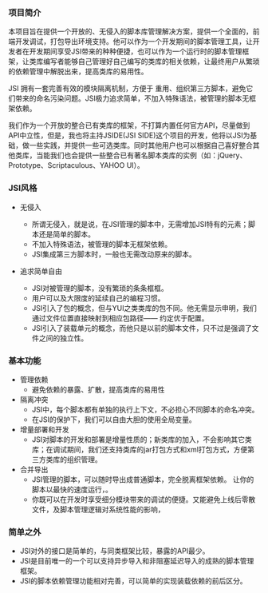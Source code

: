 ### 项目简介 ###
本项目旨在提供一个开放的、无侵入的脚本库管理解决方案，提供一个全面的，前端开发调试，打包导出环境支持。他可以作为一个开发期间的脚本管理工具，让开发者在开发期间享受JSI带来的种种便捷，也可以作为一个运行时的脚本管理框架，让类库编写者能够自己管理好自己编写的类库的相关依赖，让最终用户从繁琐的依赖管理中解脱出来，提高类库的易用性。

JSI 拥有一套完善有效的模块隔离机制，方便于 重用、组织第三方脚本，避免它们带来的命名污染问题。JSI极力追求简单，不加入特殊语法，被管理的脚本无框架依赖。

我们作为一个开放的整合已有类库的框架，不打算内置任何官方API，尽量做到API中立性，但是，我也将主持JSIDE(JSI SIDE)这个项目的开发，他将以JSI为基础，做一些实践，并提供一些可选类库。同时其他用户也可以根据自己喜好整合其他类库，当能我们也会提供一些整合已有著名脚本类库的实例（如：jQuery、Prototype、Scriptaculous、YAHOO UI）。

### JSI风格 ###
  * 无侵入
    * 所谓无侵入，就是说，在JSI管理的脚本中，无需增加JSI特有的元素；脚本还是简单的脚本。
    * 不加入特殊语法，被管理的脚本无框架依赖。
    * JSI集成第三方脚本时，一般也无需改动原来的脚本。

  * 追求简单自由
    * JSI对被管理的脚本，没有繁琐的条条框框。
    * 用户可以及大限度的延续自己的编程习惯。
    * JSI引入了包的概念，但与YUI之类类库的包不同。他无需显示申明，我们通过文件位置直接映射到相应包路径—— 约定优于配置。
    * JSI引入了装载单元的概念，而他只是以前的脚本文件，只不过是强调了文件之间的独立性。

### 基本功能 ###
  * 管理依赖
    * 避免依赖的暴露、扩散，提高类库的易用性
  * 隔离冲突
    * JSI中，每个脚本都有单独的执行上下文，不必担心不同脚本的命名冲突。
    * 在JSI的保护下，我们可以自由大胆的使用全局变量。
  * 增量部署和开发
    * JSI对脚本的开发和部署是增量性质的；新类库的加入，不会影响其它类库；在调试期间，我们还支持类库的jar打包方式和xml打包方式，方便第三方类库的组织管理。
  * 合并导出
    * JSI管理的脚本，可以随时导出成普通脚本，完全脱离框架依赖。 让你的脚本以最快的速度运行，。
    * 你既可以在开发时享受细分模块带来的调试的便捷。又能避免上线后零散文件，及脚本管理逻辑对系统性能的影响，
### 简单之外 ###
  * JSI对外的接口是简单的，与同类框架比较，暴露的API最少。
  * JSI是目前唯一的一个可以支持异步导入和非阻塞延迟导入的成熟的脚本管理框架。
  * JSI的脚本依赖管理功能相对完善，可以简单的实现装载依赖的前后区分。

